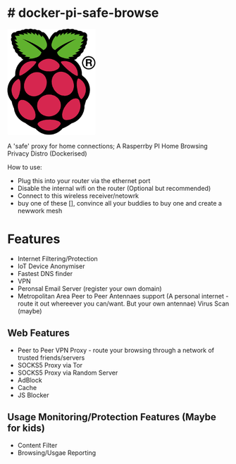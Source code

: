 # # docker-pi-safe-browse
[![N|Solid](icons/Raspi_Colour_R-200x200.png)]( http://www.raspberrypi.org )

A 'safe' proxy for home connections; A Rasperrby PI Home Browsing Privacy Distro (Dockerised)

How to use:
- Plug this into your router via the ethernet port
- Disable the internal wifi on the router (Optional but recommended) 
- Connect to this wireless receiver/netowrk <sec-xxxx>
- buy one of these [], convince all your buddies to buy one and create a newwork mesh

# Features
- Internet Filtering/Protection
- IoT Device Anonymiser
- Fastest DNS finder
- VPN
- Peronsal Email Server (register your own domain)
- Metropolitan Area Peer to Peer Antennaes support (A personal internet - route it out whereever you can/want. But your own
antennae)
 Virus Scan (maybe) 

## Web Features
- Peer to Peer VPN Proxy - route your browsing through a network of trusted friends/servers 
- SOCKS5 Proxy via Tor
- SOCKS5 Proxy via Random Server
- AdBlock
- Cache
- JS Blocker

## Usage Monitoring/Protection Features (Maybe for kids)
- Content Filter
- Browsing/Usgae Reporting


